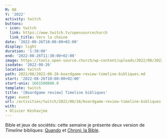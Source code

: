 ```yaml
---
M: 08
Y: '2022'
activity: twitch
buttons:
- icon: twitch
  link: https://www.twitch.tv/opensourcechurch
  link_title: Vers la chaine
date: '2022-08-26T10:00:00+02:00'
display: light
duration: '1:30:00'
end: '2022-08-26T11:30:00+02:00'
image: https://tools.open-source.church/wp-content/uploads/2022/08/2022-08-26-timelinebible.jpg
isodate: '2022-08-26'
location: twitch
path: 2022/08/2022-08-26-boardgame-review-timeline-bibliques.md
start: '2022-08-26T10:00:00+02:00'
start-unix: 1661500800.0
template: twitch
title: '[Boardgame review] Timeline bibliques'
type: event
url: /activities/twitch/2022/08/26/boardgame-review-timeline-bibliques
with:
- Olivier Keshavjee
---
```

Bible et jeux de sociétés: cette semaine je présente deux version de *Timeline* bibliques: [Quando](https://www.mameeditions.com/9782728924738-quando-la-bible.html) et [Chroni: la Bible](https://www.onthegoeditions.fr/produit/chroni-bible).
